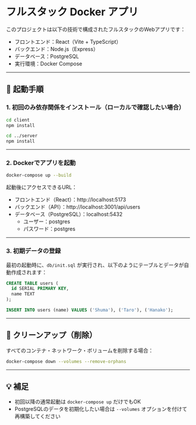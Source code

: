 # フルスタック Docker アプリ

このプロジェクトは以下の技術で構成されたフルスタックのWebアプリです：

- フロントエンド：React（Vite + TypeScript）
- バックエンド：Node.js（Express）
- データベース：PostgreSQL
- 実行環境：Docker Compose

---

## 🚀 起動手順

### 1. 初回のみ依存関係をインストール（ローカルで確認したい場合）

```bash
cd client
npm install

cd ../server
npm install
```

---

### 2. Dockerでアプリを起動

```bash
docker-compose up --build
```

起動後にアクセスできるURL：

- フロントエンド（React）：http://localhost:5173  
- バックエンド（API）：http://localhost:3001/api/users  
- データベース（PostgreSQL）：localhost:5432  
  - ユーザー：postgres  
  - パスワード：postgres

---

### 3. 初期データの登録

最初の起動時に、`db/init.sql` が実行され、以下のようにテーブルとデータが自動作成されます：

```sql
CREATE TABLE users (
  id SERIAL PRIMARY KEY,
  name TEXT
);

INSERT INTO users (name) VALUES ('Shuma'), ('Taro'), ('Hanako');
```

---

## 🧼 クリーンアップ（削除）

すべてのコンテナ・ネットワーク・ボリュームを削除する場合：

```bash
docker-compose down --volumes --remove-orphans
```

---

## 💡 補足

- 初回以降の通常起動は `docker-compose up` だけでもOK
- PostgreSQLのデータを初期化したい場合は `--volumes` オプションを付けて再構築してください



